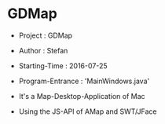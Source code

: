 # GDMap

* Project : GDMap

* Author : Stefan

* Starting-Time : 2016-07-25

* Program-Entrance : 'MainWindows.java'

* It's a Map-Desktop-Application of Mac

* Using the JS-API of AMap and SWT/JFace
